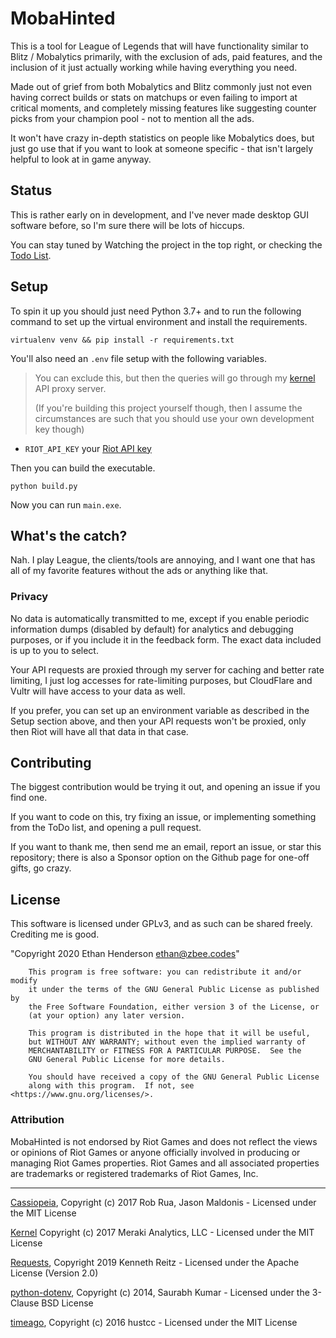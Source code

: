 # MobaHinted
This is a tool for League of Legends that will have functionality similar to
Blitz / Mobalytics primarily, with the exclusion of ads, paid features, and the
inclusion of it just actually working while having everything you need.

Made out of grief from both Mobalytics and Blitz commonly just not even having correct builds or
stats on matchups or even failing to import at critical moments, and completely
missing features like suggesting counter picks from your champion pool - not to mention all the ads.

It won't have crazy in-depth statistics on people like Mobalytics does,
but just go use that if you want to look at someone specific - that isn't largely
helpful to look at in game anyway.

## Status

This is rather early on in development, and I've never made desktop GUI software
before, so I'm sure there will be lots of hiccups.

You can stay tuned by Watching the project in the top right, or checking the
[Todo List](https://github.com/zbee/mobahinted/projects/1).

## Setup

To spin it up you should just need Python 3.7+ and to run the following command
to set up the virtual environment and install the requirements.

`virtualenv venv
    && pip install -r requirements.txt`
    
You'll also need an `.env` file setup with the following variables.

> You can exclude this, but then the queries will go through my
[kernel](https://github.com/meraki-analytics/kernel) API proxy server.
>
> (If you're building this project yourself though, then I assume the circumstances
are such that you should use your own development key though)
 
- `RIOT_API_KEY` your [Riot API key](https://developer.riotgames.com/)

Then you can build the executable.

```
python build.py
```

Now you can run `main.exe`.

## What's the catch?

Nah. I play League, the clients/tools are annoying, and I want one that has all
of my favorite features without the ads or anything like that.

### Privacy

No data is automatically transmitted to me, except if you enable periodic
information dumps (disabled by default) for analytics and debugging purposes,
or if you include it in the feedback form.
The exact data included is up to you to select.

Your API requests are proxied through my server for caching and better rate
limiting, I just log accesses for rate-limiting purposes, but CloudFlare and
Vultr will have access to your data as well.

If you prefer, you can set up an environment variable as described in the Setup
section above, and then your API requests won't be proxied, only then Riot will
have all that data in that case.

## Contributing

The biggest contribution would be trying it out, and opening an issue if you
find one.

If you want to code on this, try fixing an issue, or implementing something from
the ToDo list, and opening a pull request.

If you want to thank me, then send me an email, report an issue, or star this
repository; there is also a Sponsor option on the Github page for one-off gifts,
go crazy.

## License
This software is licensed under GPLv3, and as such can be shared freely.
Crediting me is good.

"Copyright 2020 Ethan Henderson <ethan@zbee.codes>"

```
    This program is free software: you can redistribute it and/or modify
    it under the terms of the GNU General Public License as published by
    the Free Software Foundation, either version 3 of the License, or
    (at your option) any later version.

    This program is distributed in the hope that it will be useful,
    but WITHOUT ANY WARRANTY; without even the implied warranty of
    MERCHANTABILITY or FITNESS FOR A PARTICULAR PURPOSE.  See the
    GNU General Public License for more details.

    You should have received a copy of the GNU General Public License
    along with this program.  If not, see <https://www.gnu.org/licenses/>.
```

### Attribution

MobaHinted  is not endorsed by Riot Games and does not reflect the views or opinions of Riot Games or anyone officially
involved in producing or managing Riot Games properties. Riot Games and all associated properties are trademarks or
registered trademarks of Riot Games, Inc.

---

[Cassiopeia](https://github.com/meraki-analytics/cassiopeia), 
Copyright (c) 2017 Rob Rua, Jason Maldonis - 
Licensed under the MIT License

[Kernel](https://github.com/meraki-analytics/kernel)
Copyright (c) 2017 Meraki Analytics, LLC - 
Licensed under the MIT License

[Requests](https://github.com/psf/requests), 
Copyright 2019 Kenneth Reitz - 
Licensed under the Apache License (Version 2.0)

[python-dotenv](https://github.com/theskumar/python-dotenv), 
Copyright (c) 2014, Saurabh Kumar - 
Licensed under the 3-Clause BSD License

[timeago](https://github.com/hustcc/timeago), 
Copyright (c) 2016 hustcc - 
Licensed under the MIT License
